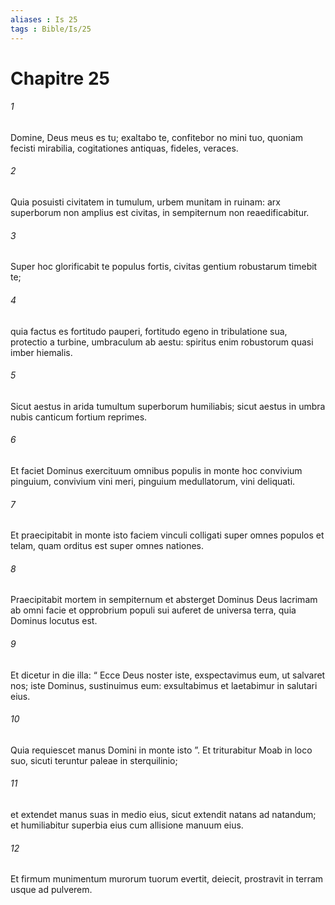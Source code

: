 ```yaml
---
aliases : Is 25
tags : Bible/Is/25
---
```


# Chapitre 25

###### 1
Domine, Deus meus es tu; exaltabo te, confitebor no mini tuo, quoniam fecisti mirabilia, cogitationes antiquas, fideles, veraces.
###### 2
Quia posuisti civitatem in tumulum, urbem munitam in ruinam: arx superborum non amplius est civitas, in sempiternum non reaedificabitur.
###### 3
Super hoc glorificabit te populus fortis, civitas gentium robustarum timebit te;
###### 4
quia factus es fortitudo pauperi, fortitudo egeno in tribulatione sua, protectio a turbine, umbraculum ab aestu: spiritus enim robustorum quasi imber hiemalis.
###### 5
Sicut aestus in arida tumultum superborum humiliabis; sicut aestus in umbra nubis canticum fortium reprimes.
###### 6
Et faciet Dominus exercituum omnibus populis in monte hoc convivium pinguium, convivium vini meri, pinguium medullatorum, vini deliquati.
###### 7
Et praecipitabit in monte isto faciem vinculi colligati super omnes populos et telam, quam orditus est super omnes nationes.
###### 8
Praecipitabit mortem in sempiternum et absterget Dominus Deus lacrimam ab omni facie et opprobrium populi sui auferet de universa terra, quia Dominus locutus est.
###### 9
Et dicetur in die illa: “ Ecce Deus noster iste, exspectavimus eum, ut salvaret nos; iste Dominus, sustinuimus eum: exsultabimus et laetabimur in salutari eius.
###### 10
Quia requiescet manus Domini in monte isto ”. Et triturabitur Moab in loco suo, sicuti teruntur paleae in sterquilinio;
###### 11
et extendet manus suas in medio eius, sicut extendit natans ad natandum; et humiliabitur superbia eius cum allisione manuum eius.
###### 12
Et firmum munimentum murorum tuorum evertit, deiecit, prostravit in terram usque ad pulverem.
